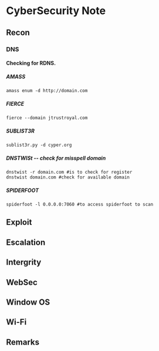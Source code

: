 # CyberSecurity Note
## Recon 
### DNS
#### Checking for RDNS.
##### AMASS
	amass enum -d http://domain.com

##### FIERCE	
	fierce --domain jtrustroyal.com

##### SUBLIST3R
	sublist3r.py -d cyper.org

##### DNSTWISt -- check for misspell domain 
	dnstwist -r domain.com #is to check for register
	dnstwist domain.com #check for available domain

##### SPIDERFOOT
	spiderfoot -l 0.0.0.0:7060 #to access spiderfoot to scan
## Exploit
## Escalation
## Intergrity
## WebSec
## Window OS
## Wi-Fi
## Remarks
